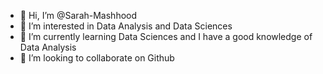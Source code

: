 - 👋 Hi, I’m @Sarah-Mashhood
- 👀 I’m interested in  Data Analysis and Data Sciences
- 🌱 I’m currently learning Data Sciences and I have a good knowledge of Data Analysis
- 💞️ I’m looking to collaborate on Github


<!---
Sarah-Mashhood/Sarah-Mashhood is a ✨ special ✨ repository because its `README.md` (this file) appears on your GitHub profile.
You can click the Preview link to take a look at your changes.
--->
